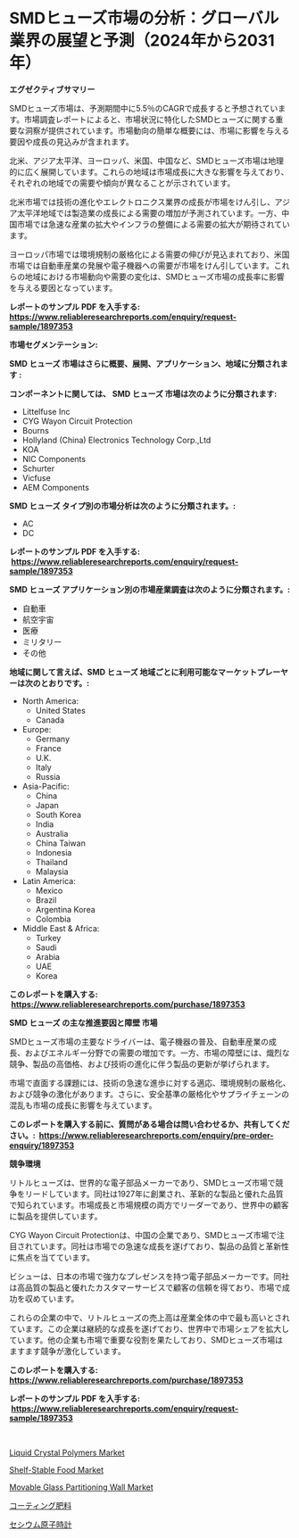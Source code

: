<p><h1>SMDヒューズ市場の分析：グローバル業界の展望と予測（2024年から2031年）</h1></p><p><strong>エグゼクティブサマリー</strong></p>
<p><p>SMDヒューズ市場は、予測期間中に5.5％のCAGRで成長すると予想されています。市場調査レポートによると、市場状況に特化したSMDヒューズに関する重要な洞察が提供されています。市場動向の簡単な概要には、市場に影響を与える要因や成長の見込みが含まれます。</p><p>北米、アジア太平洋、ヨーロッパ、米国、中国など、SMDヒューズ市場は地理的に広く展開しています。これらの地域は市場成長に大きな影響を与えており、それぞれの地域での需要や傾向が異なることが示されています。</p><p>北米市場では技術の進化やエレクトロニクス業界の成長が市場をけん引し、アジア太平洋地域では製造業の成長による需要の増加が予測されています。一方、中国市場では急速な産業の拡大やインフラの整備による需要の拡大が期待されています。</p><p>ヨーロッパ市場では環境規制の厳格化による需要の伸びが見込まれており、米国市場では自動車産業の発展や電子機器への需要が市場をけん引しています。これらの地域における市場動向や需要の変化は、SMDヒューズ市場の成長率に影響を与える要因となっています。</p></p>
<p><strong>レポートのサンプル PDF を入手する: <a href="https://www.reliableresearchreports.com/enquiry/request-sample/1897353">https://www.reliableresearchreports.com/enquiry/request-sample/1897353</a></strong></p>
<p><strong>市場セグメンテーション:</strong></p>
<p><strong> SMD ヒューズ 市場はさらに概要、展開、アプリケーション、地域に分類されます :</strong></p>
<p><strong>コンポーネントに関しては、 SMD ヒューズ 市場は次のように分類されます: &nbsp;</strong></p>
<p><ul><li>Littelfuse Inc</li><li>CYG Wayon Circuit Protection</li><li>Bourns</li><li>Hollyland (China) Electronics Technology Corp.,Ltd</li><li>KOA</li><li>NIC Components</li><li>Schurter</li><li>Vicfuse</li><li>AEM Components</li></ul></p>
<p><strong> SMD ヒューズ タイプ別の市場分析は次のように分類されます。:</strong></p>
<p><ul><li>AC</li><li>DC</li></ul></p>
<p><strong>レポートのサンプル PDF を入手する: &nbsp;<a href="https://www.reliableresearchreports.com/enquiry/request-sample/1897353">https://www.reliableresearchreports.com/enquiry/request-sample/1897353</a></strong></p>
<p><strong> SMD ヒューズ アプリケーション別の市場産業調査は次のように分類されます。:</strong></p>
<p><ul><li>自動車</li><li>航空宇宙</li><li>医療</li><li>ミリタリー</li><li>その他</li></ul></p>
<p><strong>地域に関して言えば、SMD ヒューズ 地域ごとに利用可能なマーケットプレーヤーは次のとおりです。:</strong></p>
<p><ul>
    <li>
        North America:
        <ul>
            <li>United States</li>
            <li>Canada</li>
        </ul>
    </li>
    <li>
        Europe:
        <ul>
            <li>Germany</li>
            <li>France</li>
            <li>U.K.</li>
            <li>Italy</li>
            <li>Russia</li>
        </ul>
    </li>
    <li>
        Asia-Pacific:
        <ul>
            <li>China</li>
            <li>Japan</li>
            <li>South Korea</li>
            <li>India</li>
            <li>Australia</li>
            <li>China Taiwan</li>
            <li>Indonesia</li>
            <li>Thailand</li>
            <li>Malaysia</li>
        </ul>
    </li>
    <li>
        Latin America:
        <ul>
            <li>Mexico</li>
            <li>Brazil</li>
            <li>Argentina Korea</li>
            <li>Colombia</li>
        </ul>
    </li>
    <li>
        Middle East & Africa:
        <ul>
            <li>Turkey</li>
            <li>Saudi</li>
            <li>Arabia</li>
            <li>UAE</li>
            <li>Korea</li>
        </ul>
    </li>
    </ul></p>
<p><strong>このレポートを購入する: &nbsp;<a href="https://www.reliableresearchreports.com/purchase/1897353">https://www.reliableresearchreports.com/purchase/1897353</a></strong></p>
<p><strong>SMD ヒューズ の主な推進要因と障壁 市場</strong></p>
<p><p>SMDヒューズ市場の主要なドライバーは、電子機器の普及、自動車産業の成長、およびエネルギー分野での需要の増加です。一方、市場の障壁には、熾烈な競争、製品の高価格、および技術の進化に伴う製品の更新が挙げられます。</p><p>市場で直面する課題には、技術の急速な進歩に対する適応、環境規制の厳格化、および競争の激化があります。さらに、安全基準の厳格化やサプライチェーンの混乱も市場の成長に影響を与えています。</p></p>
<p><strong>このレポートを購入する前に、質問がある場合は問い合わせるか、共有してください。:&nbsp; <a href="https://www.reliableresearchreports.com/enquiry/pre-order-enquiry/1897353">https://www.reliableresearchreports.com/enquiry/pre-order-enquiry/1897353</a></strong></p>
<p><strong>競争環境</strong></p>
<p><p>リトルヒューズは、世界的な電子部品メーカーであり、SMDヒューズ市場で競争をリードしています。同社は1927年に創業され、革新的な製品と優れた品質で知られています。市場成長と市場規模の両方でリーダーであり、世界中の顧客に製品を提供しています。</p><p>CYG Wayon Circuit Protectionは、中国の企業であり、SMDヒューズ市場で注目されています。同社は市場での急速な成長を遂げており、製品の品質と革新性に焦点を当てています。</p><p>ビシューは、日本の市場で強力なプレゼンスを持つ電子部品メーカーです。同社は高品質の製品と優れたカスタマーサービスで顧客の信頼を得ており、市場で成功を収めています。</p><p>これらの企業の中で、リトルヒューズの売上高は産業全体の中で最も高いとされています。この企業は継続的な成長を遂げており、世界中で市場シェアを拡大しています。他の企業も市場で重要な役割を果たしており、SMDヒューズ市場はますます競争が激化しています。</p></p>
<p><strong>このレポートを購入する: &nbsp; <a href="https://www.reliableresearchreports.com/purchase/1897353">https://www.reliableresearchreports.com/purchase/1897353</a></strong></p>
<p><strong>レポートのサンプル PDF を入手する: &nbsp;<a href="https://www.reliableresearchreports.com/enquiry/request-sample/1897353">https://www.reliableresearchreports.com/enquiry/request-sample/1897353</a></strong><strong></strong></p>
<p>&nbsp;</p>
<p><p><a href="https://github.com/arionmp/Market-Research-Report-List-2/blob/main/liquid-crystal-polymers-market.md">Liquid Crystal Polymers Market</a></p><p><a href="https://issuu.com/reportprime-2/docs/shelf-stable-food-market-size-2030.pptx">Shelf-Stable Food Market</a></p><p><a href="https://view.publitas.com/reportprime-1/movable-glass-partitioning-wall-market-a-comprehensive-report-of-its-market-share-growth-trends-2023-2030/">Movable Glass Partitioning Wall Market</a></p><p><a href="https://github.com/mohamedbakry57/Market-Research-Report-List-2/blob/main/2301413190805.md">コーティング肥料</a></p><p><a href="https://github.com/zjkmgcs938405/Market-Research-Report-List-1/blob/main/1716416190806.md">セシウム原子時計</a></p></p>